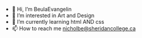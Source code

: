 - 👋 Hi, I’m BeulaEvangelin
- 👀 I’m interested in Art and Design
- 🌱 I’m currently learning html AND css
- 📫 How to reach me nicholbe@sheridancollege.ca

<!---
BeulaEvangelin/BeulaEvangelin is a ✨ special ✨ repository because its `README.md` (this file) appears on your GitHub profile.
You can click the Preview link to take a look at your changes.
--->
